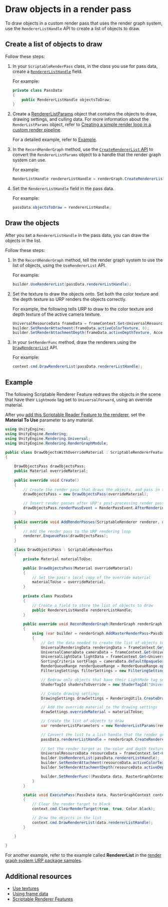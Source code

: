 # Draw objects in a render pass

To draw objects in a custom render pass that uses the render graph system, use the `RendererListHandle` API to create a list of objects to draw.

## Create a list of objects to draw

Follow these steps:

1. In your `ScriptableRenderPass` class, in the class you use for pass data, create a [`RendererListHandle`](https://docs.unity3d.com/Packages/com.unity.render-pipelines.core@17.0/api/UnityEngine.Rendering.RenderGraphModule.RendererListHandle.html) field.

    For example:

    ```csharp
    private class PassData
    {
        public RendererListHandle objectsToDraw;
    }
    ```

2. Create a [RendererListParams](https://docs.unity3d.com/ScriptReference/Rendering.RendererListParams.html) object that contains the objects to draw, drawing settings, and culling data. For more information about the `RenderListParams` object, refer to [Creating a simple render loop in a custom render pipeline](https://docs.unity3d.com/Manual/srp-creating-simple-render-loop.html).

    For a detailed example, refer to [Example](#example).

3. In the `RecordRenderGraph` method, use the [`CreateRendererList` API](https://docs.unity3d.com/ScriptReference/Rendering.ScriptableRenderContext.CreateRendererList.html) to convert the `RendererListParams` object to a handle that the render graph system can use.

    For example:

    ```csharp
    RenderListHandle rendererListHandle = renderGraph.CreateRendererList(rendererListParameters);
    ```

4. Set the `RendererListHandle` field in the pass data.

    For example:

    ```csharp
    passData.objectsToDraw = rendererListHandle;
    ```

## Draw the objects

After you set a `RendererListHandle` in the pass data, you can draw the objects in the list.

Follow these steps:

1. In the `RecordRenderGraph` method, tell the render graph system to use the list of objects, using the `UseRendererList` API.

    For example:

    ```csharp
    builder.UseRendererList(passData.rendererListHandle);
    ```

2. Set the texture to draw the objects onto. Set both the color texture and the depth texture so URP renders the objects correctly.

    For example, the following tells URP to draw to the color texture and depth texture of the active camera texture.

    ```csharp
    UniversalResourceData frameData = frameContext.Get<UniversalResourceData>();
    builder.SetRenderAttachment(frameData.activeColorTexture, 0);
    builder.SetRenderAttachmentDepth(frameData.activeDepthTexture, AccessFlags.Write);
    ```

3. In your `SetRenderFunc` method, draw the renderers using the [`DrawRendererList`](https://docs.unity3d.com/ScriptReference/Rendering.CommandBuffer.DrawRendererList.html) API.
    
    For example:

    ```csharp
    context.cmd.DrawRendererList(passData.rendererListHandle);
    ```

## Example

The following Scriptable Renderer Feature redraws the objects in the scene that have their `Lightmode` tag set to `UniversalForward`, using an override material.

After you [add this Scriptable Reader Feature to the renderer](renderer-features/scriptable-renderer-features/inject-a-pass-using-a-scriptable-renderer-feature.md), set the **Material To Use** parameter to any material.

```csharp
using UnityEngine;
using UnityEngine.Rendering;
using UnityEngine.Rendering.Universal;
using UnityEngine.Rendering.RenderGraphModule;
 
public class DrawObjectsWithOverrideMaterial : ScriptableRendererFeature
{

    DrawObjectsPass drawObjectsPass;
    public Material overrideMaterial;
 
    public override void Create()
    {
        // Create the render pass that draws the objects, and pass in the override material
        drawObjectsPass = new DrawObjectsPass(overrideMaterial);

        // Insert render passes after URP's post-processing render pass
        drawObjectsPass.renderPassEvent = RenderPassEvent.AfterRenderingPostProcessing;
    }
 
    public override void AddRenderPasses(ScriptableRenderer renderer, ref RenderingData renderingData)
    {
        // Add the render pass to the URP rendering loop
        renderer.EnqueuePass(drawObjectsPass);
    }

    class DrawObjectsPass : ScriptableRenderPass
    {
        private Material materialToUse;

        public DrawObjectsPass(Material overrideMaterial)
        {
            // Set the pass's local copy of the override material 
            materialToUse = overrideMaterial;
        }
       
        private class PassData
        {
            // Create a field to store the list of objects to draw
            public RendererListHandle rendererListHandle;
        }
 
        public override void RecordRenderGraph(RenderGraph renderGraph, ContextContainer frameContext)
        {
            using (var builder = renderGraph.AddRasterRenderPass<PassData>("Redraw objects", out var passData))
            {
                // Get the data needed to create the list of objects to draw
                UniversalRenderingData renderingData = frameContext.Get<UniversalRenderingData>();
                UniversalCameraData cameraData = frameContext.Get<UniversalCameraData>();
                UniversalLightData lightData = frameContext.Get<UniversalLightData>();
                SortingCriteria sortFlags = cameraData.defaultOpaqueSortFlags;
                RenderQueueRange renderQueueRange = RenderQueueRange.opaque;
                FilteringSettings filterSettings = new FilteringSettings(renderQueueRange, ~0);

                // Redraw only objects that have their LightMode tag set to UniversalForward 
                ShaderTagId shadersToOverride = new ShaderTagId("UniversalForward");

                // Create drawing settings
                DrawingSettings drawSettings = RenderingUtils.CreateDrawingSettings(shadersToOverride, renderingData, cameraData, lightData, sortFlags);

                // Add the override material to the drawing settings
                drawSettings.overrideMaterial = materialToUse;

                // Create the list of objects to draw
                var rendererListParameters = new RendererListParams(renderingData.cullResults, drawSettings, filterSettings);

                // Convert the list to a list handle that the render graph system can use
                passData.rendererListHandle = renderGraph.CreateRendererList(rendererListParameters);
                
                // Set the render target as the color and depth textures of the active camera texture
                UniversalResourceData resourceData = frameContext.Get<UniversalResourceData>();
                builder.UseRendererList(passData.rendererListHandle);
                builder.SetRenderAttachment(resourceData.activeColorTexture, 0);
                builder.SetRenderAttachmentDepth(resourceData.activeDepthTexture, AccessFlags.Write);

                builder.SetRenderFunc((PassData data, RasterGraphContext context) => ExecutePass(data, context));
            }
        }

        static void ExecutePass(PassData data, RasterGraphContext context)
        {
            // Clear the render target to black
            context.cmd.ClearRenderTarget(true, true, Color.black);

            // Draw the objects in the list
            context.cmd.DrawRendererList(data.rendererListHandle);
        }

    }
 
}
```

For another example, refer to the example called **RendererList** in the [render graph system URP package samples](package-samples.md).

## Additional resources

- [Use textures](working-with-textures.md)
- [Using frame data](accessing-frame-data.md)
- [Scriptable Renderer Features](renderer-features/scriptable-renderer-features/scriptable-renderer-features-landing.md)
